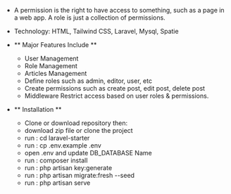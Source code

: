 - A permission is the right to have access to something, such as a page in a web app. A role is just a collection of permissions.
  
- Technology: HTML, Tailwind CSS, Laravel, Mysql, Spatie

- ** Major Features Include **
  - User Management
  - Role Management
  - Articles Management
  - Define roles such as admin, editor, user, etc
  - Create permissions such as create post, edit post, delete post
  - Middleware Restrict access based on user roles & permissions.

- ** Installation **
  - Clone or download repository then:
  - download zip file or clone the project
  - run : cd laravel-starter
  - run : cp .env.example .env
  - open .env and update DB_DATABASE Name
  - run : composer install
  - run : php artisan key:generate
  - run : php artisan migrate:fresh --seed
  - run : php artisan serve
